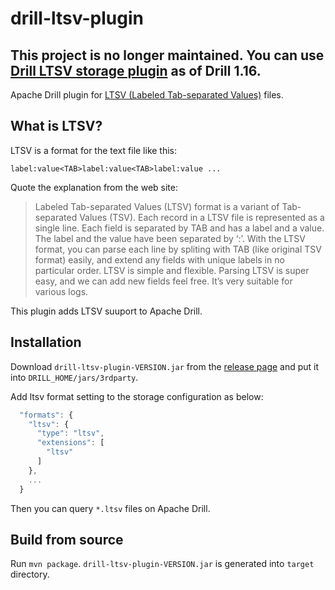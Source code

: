 drill-ltsv-plugin
====
This project is no longer maintained. You can use [Drill LTSV storage plugin](https://github.com/apache/drill/tree/master/contrib/format-ltsv) as of Drill 1.16.
----

Apache Drill plugin for [LTSV (Labeled Tab-separated Values)](http://ltsv.org/) files.

What is LTSV?
----
LTSV is a format for the text file like this:

```
label:value<TAB>label:value<TAB>label:value ...
```

Quote the explanation from the web site:

> Labeled Tab-separated Values (LTSV) format is a variant of Tab-separated Values (TSV). Each record in a LTSV file is represented as a single line. Each field is separated by TAB and has a label and a value. The label and the value have been separated by ‘:’. With the LTSV format, you can parse each line by spliting with TAB (like original TSV format) easily, and extend any fields with unique labels in no particular order.
> LTSV is simple and flexible. Parsing LTSV is super easy, and we can add new fields feel free. It’s very suitable for various logs.

This plugin adds LTSV suuport to Apache Drill.

Installation
----

Download `drill-ltsv-plugin-VERSION.jar` from the [release page](https://github.com/bizreach/drill-ltsv-plugin/releases) and put it into `DRILL_HOME/jars/3rdparty`.

Add ltsv format setting to the storage configuration as below:

```javascript
  "formats": {
    "ltsv": {
      "type": "ltsv",
      "extensions": [
        "ltsv"
      ]
    },
    ...
  }
```

Then you can query `*.ltsv` files on Apache Drill.

Build from source
----

Run `mvn package`. `drill-ltsv-plugin-VERSION.jar` is generated into `target` directory.
